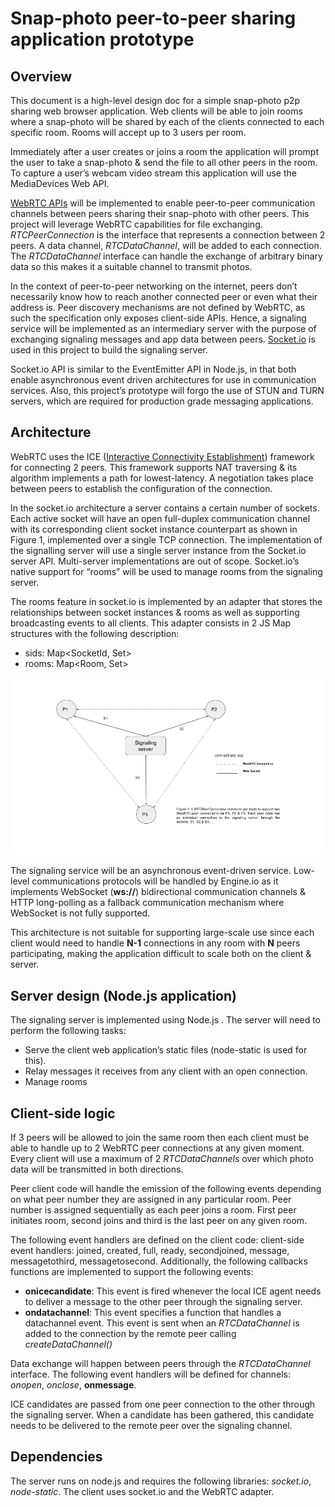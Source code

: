 # Snap-photo peer-to-peer sharing application prototype
## Overview
This document is a high-level design doc for a simple snap-photo p2p sharing web browser application. Web clients will be able to join rooms where a snap-photo will be shared by each of the clients connected to each specific room. Rooms will accept up to 3 users per room. 

Immediately after a user creates or joins a room the application will prompt the user to take a snap-photo & send the file to all other peers in the room. To capture a user’s webcam video stream this application will use the MediaDevices Web API.

[WebRTC APIs](https://developer.mozilla.org/en-US/docs/Web/API/WebRTC_API) will be implemented to enable peer-to-peer communication channels between peers sharing their snap-photo with other peers. This project will leverage WebRTC capabilities for file exchanging. _RTCPeerConnection_ is the interface that represents a connection between 2 peers. A data channel, _RTCDataChannel_, will be added to each connection. The _RTCDataChannel_ interface can handle the exchange of arbitrary binary data so this makes it a suitable channel to transmit photos.

In the context of peer-to-peer networking on the internet, peers don’t necessarily know how to reach another connected peer or even what their address is. Peer discovery mechanisms are not defined by WebRTC, as such the specification only exposes client-side APIs. Hence, a signaling service will be implemented as an intermediary server with the purpose of exchanging signaling messages and app data between peers. [Socket.io](https://socket.io/docs/v4/) is used in this project to build the signaling server.

Socket.io API is similar to the EventEmitter API in Node.js, in that both enable asynchronous event driven architectures for use in communication services. Also, this project’s prototype will forgo the use of STUN and TURN servers, which are required for production grade messaging applications.

## Architecture
WebRTC uses the ICE ([Interactive Connectivity Establishment](https://developer.mozilla.org/en-US/docs/Glossary/ICE)) framework for connecting 2 peers. This framework supports NAT traversing & its algorithm implements a path for lowest-latency. A negotiation takes place between peers to establish the configuration of the connection.

In the socket.io architecture a server contains a certain number of sockets. Each active socket will have an open full-duplex communication channel with its corresponding client socket instance counterpart as shown in Figure 1, implemented over a single TCP connection. The implementation of the signalling server will use a single server instance from the Socket.io server API. Multi-server implementations are out of scope. Socket.io’s native support for “rooms” will be used to manage rooms from the signaling server.

The rooms feature in socket.io is implemented by an adapter that stores the relationships between socket instances & rooms as well as supporting broadcasting events to all clients. This adapter consists in 2 JS Map structures with the following description:
* sids: Map<SocketId, Set<Room>>
* rooms: Map<Room, Set<SocketId>>


![Figure 1](/snap-photo-app-architecture.png)
  
The signaling service will be an asynchronous event-driven service. Low-level communications protocols will be handled by Engine.io as it implements WebSocket (**ws://**) bidirectional communication channels & HTTP long-polling as a fallback communication mechanism where WebSocket is not fully supported.
  
This architecture is not suitable for supporting large-scale use since each client would need to handle **N-1** connections in any room with **N** peers participating, making the application difficult to scale both on the client & server.
  
## Server design (Node.js application)
  
The signaling server is implemented using Node.js  . The server will need to perform the following tasks:
* Serve the client web application’s static files (node-static is used for this).
* Relay messages it receives from any client with an open connection.
* Manage rooms
  
## Client-side logic
  
If 3 peers will be allowed to join the same room then each client must be able to handle up to 2 WebRTC peer connections at any given moment. Every client will use a maximum of 2 _RTCDataChannels_ over which photo data will be transmitted in both directions.

Peer client code will handle the emission of the following events depending on what peer number they are assigned in any particular room. Peer number is assigned sequentially as each peer joins a room. First peer initiates room, second joins and third is the last peer on any given room.
  
The following event handlers are defined on the client code: client-side event handlers: joined, created, full, ready, secondjoined, message, messagetothird, messagetosecond. Additionally, the following callbacks functions are implemented to support the following events:
  
- **onicecandidate**: This event is fired whenever the local ICE agent needs to deliver a message to the other peer through the signaling server.
- **ondatachannel**: This event specifies a function that handles a datachannel event. This event is sent when an _RTCDataChannel_ is added to the connection by the remote peer calling _createDataChannel()_
  
Data exchange will happen between peers through the _RTCDataChannel_ interface. The following event handlers will be defined for channels: _onopen_, _onclose_, __onmessage__.

ICE candidates are passed from one peer connection to the other through the signaling server. When a candidate has been gathered, this candidate needs to be delivered to the remote peer over the signaling channel.
  
## Dependencies
The server runs on node.js and requires the following libraries: _socket.io_, _node-static_. The client uses socket.io and the WebRTC adapter.




